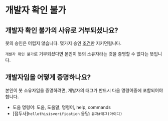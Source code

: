 # 개발자 확인 불가

## 개발자 확인 불가의 사유로 거부되셨나요?

<Danger>
봇의 승인은 어렵지 않습니다. 몇가지 승인 <a href="/bots/submit/guidelines">조건</a>만 지키면됩니다.
</Danger>

`개발자 확인 불가`로 거부되셨다면 본인이 봇의 소유자라는 것을 증명할 수 없다는 뜻입니다.

## 개발자임을 어떻게 증명하나요?

본인이 봇 소유자임을 증명하려면, 개발자의 태그가 반드시 다음 명령어중에 포함되어야합니다.

- 도움 명령어: 도움, 도움말, 명령어, help, commands
- [접두사]`hellothisisverification`
  응답: `유저#태그(아이디)`
